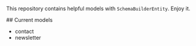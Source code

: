 This repository contains helpful models with `SchemaBuilderEntity`. Enjoy it.


## Current models

- contact
- newsletter

